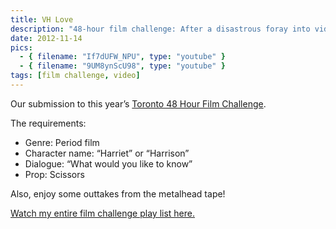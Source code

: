 ```yaml
---
title: VH Love
description: "48-hour film challenge: After a disastrous foray into video dating, Harriet goes to her bartender friend to be consoled."
date: 2012-11-14
pics:
  - { filename: "If7dUFW_NPU", type: "youtube" }
  - { filename: "9UM8ynScU98", type: "youtube" }
tags: [film challenge, video]
---
```

Our submission to this year’s [Toronto 48 Hour Film Challenge](https://www.48hourfilm.com/toronto).

The requirements:

- Genre: Period film
- Character name: “Harriet” or “Harrison”
- Dialogue: “What would you like to know”
- Prop: Scissors

Also, enjoy some outtakes from the metalhead tape!

[Watch my entire film challenge play list here.](https://www.youtube.com/watch?v=4Me3zDGkiUQ&list=PLejSYJ7FH1s2KTYgidFS0SdPvHUOSkT_W)